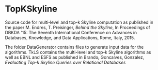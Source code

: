 # TopKSkyline
Source code for multi-level and top-k Skyline computation as published in the paper
M. Endres, T. Preisinger, *Behind the Skyline*, In Proceedings of DBKDA '15: The Seventh International Conference on Advances in Databases, Knowledge, and Data Applications, Rome, Italy, 2015.

The folder DataGenerator contains files to generate input data for the algorithms.
TkLS contains the multi-level and top-k Skyline algorithms as well as EBNL and ESFS as published in
Brando, Goncalves, Gonzalez, *Evaluating Top-k Skyline Queries over Relational Databases*

